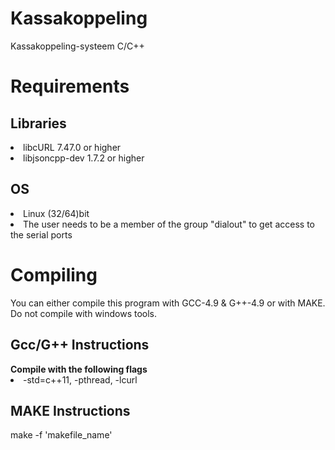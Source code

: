 # Kassakoppeling
Kassakoppeling-systeem C/C++

<h1>Requirements</h1>

<h2>Libraries</h2>
<li>libcURL 7.47.0 or higher</li>
<li>libjsoncpp-dev 1.7.2 or higher</li>

<h2>OS</h2> 
<li>Linux (32/64)bit</li>
<li>The user needs to be a member of the group "dialout" to get access to the serial ports</li>

<h1>Compiling</h1>
You can either compile this program with GCC-4.9 & G++-4.9 or with MAKE.
<br>Do not compile with windows tools.

<h2>Gcc/G++ Instructions</h2>
<b>Compile with the following flags</b>
<li>-std=c++11, -pthread, -lcurl</li>

<h2>MAKE Instructions</h2>
make -f 'makefile_name'
